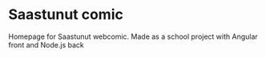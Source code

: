 # Saastunut comic
 Homepage for Saastunut webcomic. Made as a school project with Angular front and Node.js back
